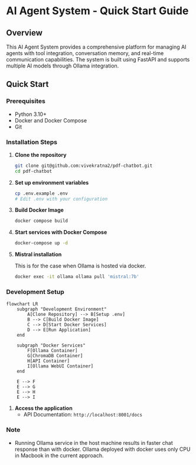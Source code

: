 # AI Agent System - Quick Start Guide

## Overview

This AI Agent System provides a comprehensive platform for managing AI agents with tool integration, conversation memory, and real-time communication capabilities. The system is built using FastAPI and supports multiple AI models through Ollama integration.


## Quick Start

### Prerequisites

- Python 3.10+
- Docker and Docker Compose
- Git

### Installation Steps

1. **Clone the repository**
   ```bash
   git clone git@github.com:vivekratna2/pdf-chatbot.git
   cd pdf-chatbot
   ```

2. **Set up environment variables**
   ```bash
   cp .env.example .env
   # Edit .env with your configuration
   ```

3. **Build Docker Image**
   ```bash
   docker compose build
   ```

4. **Start services with Docker Compose**
   ```bash
   docker-compose up -d
   ```

5. **Mistral installation**

   This is for the case when Ollama is hosted via docker.

   ```bash
   docker exec -it ollama ollama pull 'mistral:7b'
   ```

### Development Setup

```mermaid
flowchart LR
    subgraph "Development Environment"
        A[Clone Repository] --> B[Setup .env]
        B --> C[Build Docker Image]
        C --> D[Start Docker Services]
        D --> E[Run Application]
    end
    
    subgraph "Docker Services"
        F[Ollama Container]
        G[ChromaDB Container]
        H[API Container]
        I[Ollama WebUI Container]
    end
    
    E --> F
    E --> G
    E --> H
    E --> I
```

1. **Access the application**
   - API Documentation: `http://localhost:8001/docs`


### Note
* Running Ollama service in the host machine results in faster chat response than with docker. Ollama deployed with docker uses only CPU in Macbook in the current approach.
